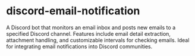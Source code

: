 # discord-email-notification
A Discord bot that monitors an email inbox and posts new emails to a specified Discord channel. Features include email detail extraction, attachment handling, and customizable intervals for checking emails. Ideal for integrating email notifications into Discord communities.
